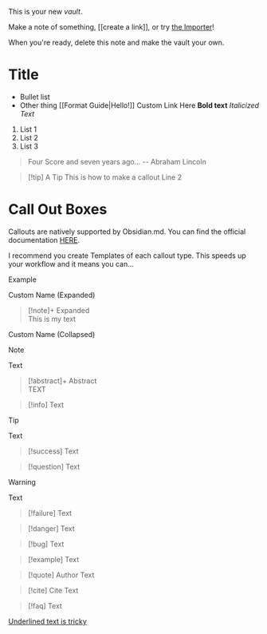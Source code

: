 This is your new *vault*.

Make a note of something, [[create a link]], or try [the Importer](https://help.obsidian.md/Plugins/Importer)!

When you're ready, delete this note and make the vault your own.

# Title 
 - Bullet list 
 - Other thing
[[Format Guide|Hello!]] Custom Link Here 
**Bold text**
*Italicized Text*
1. List 1
2. List 2
3. List 3
> Four Score and seven years ago...
> -- Abraham Lincoln

> [!tip] A Tip
> This is how to make a callout
> Line 2

# Call Out Boxes 

Callouts are natively supported by Obsidian.md. You can find the official documentation [HERE](https://help.obsidian.md/Editing+and+formatting/Callouts).

I recommend you create Templates of each callout type. This speeds up your workflow and it means you can...

Example

  

Custom Name (Expanded)

> [!note]+ Expanded  
> This is my text

Custom Name (Collapsed)

> [!Note]
> Text

> [!abstract]+ Abstract  
> TEXT

> [!info]
> Text

> [!tip]
> Text

> [!success]
> Text

> [!question]
> Text

> [!warning]
> Text

> [!failure]
> Text

> [!danger]
> Text

> [!bug]
> Text

> [!example]
> Text

> [!quote] Author
> Text

> [!cite] Cite
> Text

> [!faq]
> Text



<u>Underlined text is tricky</u>
